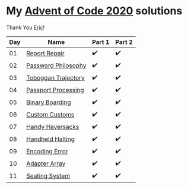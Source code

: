 # My [Advent of Code 2020](http://adventofcode.com/2020) solutions
Thank You [Eric](http://was.tl/)!

|   Day  |   Name                          |   Part 1              |   Part 2              |
|   -    |   -                             |   -                   |   -                   |
|   01   |   [Report Repair][day01]        |   :heavy_check_mark:  |   :heavy_check_mark:  |
|   02   |   [Password Philosophy][day02]  |   :heavy_check_mark:  |   :heavy_check_mark:  |
|   03   |   [Toboggan Trajectory][day03]  |   :heavy_check_mark:  |   :heavy_check_mark:  |
|   04   |   [Passport Processing][day04]  |   :heavy_check_mark:  |   :heavy_check_mark:  |
|   05   |   [Binary Boarding][day05]      |   :heavy_check_mark:  |   :heavy_check_mark:  |
|   06   |   [Custom Customs][day06]       |   :heavy_check_mark:  |   :heavy_check_mark:  |
|   07   |   [Handy Haversacks][day07]     |   :heavy_check_mark:  |   :heavy_check_mark:  |
|   08   |   [Handheld Halting][day08]     |   :heavy_check_mark:  |   :heavy_check_mark:  |
|   09   |   [Encoding Error][day09]       |   :heavy_check_mark:  |   :heavy_check_mark:  |
|   10   |   [Adapter Array][day10]        |   :heavy_check_mark:  |   :heavy_check_mark:  |
|   11   |   [Seating System][day11]       |   :heavy_check_mark:  |   :heavy_check_mark:  |

[day01]: https://adventofcode.com/2020/day/1
[day02]: https://adventofcode.com/2020/day/2
[day03]: https://adventofcode.com/2020/day/3
[day04]: https://adventofcode.com/2020/day/4
[day05]: https://adventofcode.com/2020/day/5
[day06]: https://adventofcode.com/2020/day/6
[day07]: https://adventofcode.com/2020/day/7
[day08]: https://adventofcode.com/2020/day/8
[day09]: https://adventofcode.com/2020/day/9
[day10]: https://adventofcode.com/2020/day/10
[day11]: https://adventofcode.com/2020/day/11
[day12]: https://adventofcode.com/2020/day/12
[day13]: https://adventofcode.com/2020/day/13
[day14]: https://adventofcode.com/2020/day/14
[day15]: https://adventofcode.com/2020/day/15
[day16]: https://adventofcode.com/2020/day/16
[day17]: https://adventofcode.com/2020/day/17
[day18]: https://adventofcode.com/2020/day/18
[day19]: https://adventofcode.com/2020/day/19
[day20]: https://adventofcode.com/2020/day/20
[day21]: https://adventofcode.com/2020/day/21
[day22]: https://adventofcode.com/2020/day/22
[day23]: https://adventofcode.com/2020/day/23
[day24]: https://adventofcode.com/2020/day/24
[day25]: https://adventofcode.com/2020/day/25